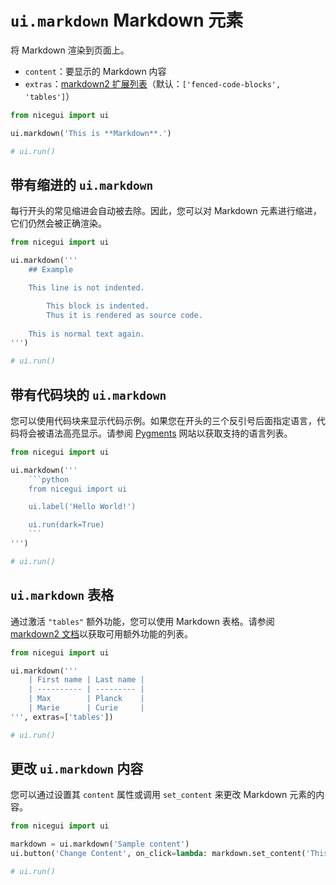 # `ui.markdown` Markdown 元素

将 Markdown 渲染到页面上。

- `content`：要显示的 Markdown 内容
- `extras`：[markdown2 扩展列表](https://github.com/trentm/python-markdown2/wiki/Extras#implemented-extras)（默认：`['fenced-code-blocks', 'tables']`）

```python
from nicegui import ui

ui.markdown('This is **Markdown**.')

# ui.run()
```

## 带有缩进的 `ui.markdown`

每行开头的常见缩进会自动被去除。因此，您可以对 Markdown 元素进行缩进，它们仍然会被正确渲染。

```python
from nicegui import ui

ui.markdown('''
    ## Example

    This line is not indented.

        This block is indented.
        Thus it is rendered as source code.
    
    This is normal text again.
''')

# ui.run()
```

## 带有代码块的 `ui.markdown`

您可以使用代码块来显示代码示例。如果您在开头的三个反引号后面指定语言，代码将会被语法高亮显示。请参阅 [Pygments](https://pygments.org/languages/) 网站以获取支持的语言列表。

```python
from nicegui import ui

ui.markdown('''
    ```python
    from nicegui import ui

    ui.label('Hello World!')

    ui.run(dark=True)
    ```
''')

# ui.run()
```

## `ui.markdown` 表格

通过激活 `"tables"` 额外功能，您可以使用 Markdown 表格。请参阅 [markdown2 文档](https://github.com/trentm/python-markdown2/wiki/Extras#implemented-extras)以获取可用额外功能的列表。

```python
from nicegui import ui

ui.markdown('''
    | First name | Last name |
    | ---------- | --------- |
    | Max        | Planck    |
    | Marie      | Curie     |
''', extras=['tables'])

# ui.run()
```

## 更改 `ui.markdown` 内容

您可以通过设置其 `content` 属性或调用 `set_content` 来更改 Markdown 元素的内容。

```python
from nicegui import ui

markdown = ui.markdown('Sample content')
ui.button('Change Content', on_click=lambda: markdown.set_content('This is new content'))

# ui.run()
```

